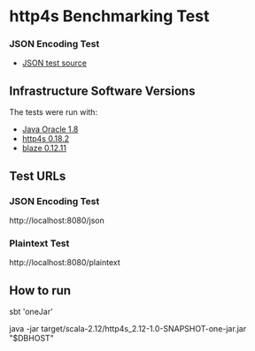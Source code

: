 # http4s Benchmarking Test

### JSON Encoding Test

* [JSON test source](src/main/scala/code/lib/WebServer.scala)

## Infrastructure Software Versions
The tests were run with:

* [Java Oracle 1.8](http://www.oracle.com/technetwork/java/javase)
* [http4s 0.18.2](http://http4s.org/)
* [blaze 0.12.11](https://github.com/http4s/blaze/)

## Test URLs
### JSON Encoding Test

http://localhost:8080/json

### Plaintext Test

http://localhost:8080/plaintext

## How to run
sbt 'oneJar'

java -jar target/scala-2.12/http4s_2.12-1.0-SNAPSHOT-one-jar.jar "$DBHOST"
